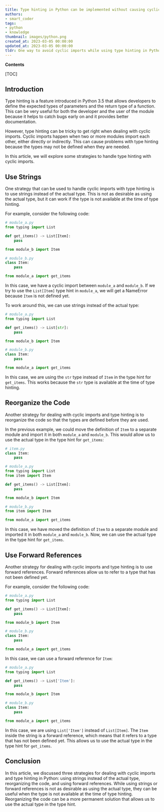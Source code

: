```yaml
---
title: Type hinting in Python can be implemented without causing cyclical imports
authors:
- smart_coder
tags:
- python
- knowledge
thumbnail: images/python.png
created_at: 2023-03-05 00:00:00
updated_at: 2023-03-05 00:00:00
tldr: One way to avoid cyclic imports while using type hinting in Python is to use strings instead of actual class names in the type hints.
---
```


**Contents**

[TOC]

Introduction
---

Type hinting is a feature introduced in Python 3.5 that allows developers to define the expected types of parameters and the return type of a function. This can be very useful for both the developer and the user of the module because it helps to catch bugs early on and it provides better documentation.

However, type hinting can be tricky to get right when dealing with cyclic imports. Cyclic imports happen when two or more modules import each other, either directly or indirectly. This can cause problems with type hinting because the types may not be defined when they are needed.

In this article, we will explore some strategies to handle type hinting with cyclic imports.



Use Strings
---

One strategy that can be used to handle cyclic imports with type hinting is to use strings instead of the actual type. This is not as desirable as using the actual type, but it can work if the type is not available at the time of type hinting.

For example, consider the following code:

```python
# module_a.py
from typing import List

def get_items() -> List[Item]:
    pass

from module_b import Item

# module_b.py
class Item:
    pass

from module_a import get_items
```

In this case, we have a cyclic import between `module_a` and `module_b`. If we try to use the `List[Item]` type hint in `module_a`, we will get a NameError because `Item` is not defined yet.

To work around this, we can use strings instead of the actual type:

```python
# module_a.py
from typing import List

def get_items() -> List[str]:
    pass

from module_b import Item

# module_b.py
class Item:
    pass

from module_a import get_items
```

In this case, we are using the `str` type instead of `Item` in the type hint for `get_items`. This works because the `str` type is available at the time of type hinting.



Reorganize the Code
---

Another strategy for dealing with cyclic imports and type hinting is to reorganize the code so that the types are defined before they are used.

In the previous example, we could move the definition of `Item` to a separate module and import it in both `module_a` and `module_b`. This would allow us to use the actual type in the type hint for `get_items`:

```python
# item.py
class Item:
    pass

# module_a.py
from typing import List
from item import Item

def get_items() -> List[Item]:
    pass

from module_b import Item

# module_b.py
from item import Item

from module_a import get_items
```

In this case, we have moved the definition of `Item` to a separate module and imported it in both `module_a` and `module_b`. Now, we can use the actual type in the type hint for `get_items`.



Use Forward References
---

Another strategy for dealing with cyclic imports and type hinting is to use forward references. Forward references allow us to refer to a type that has not been defined yet.

For example, consider the following code:

```python
# module_a.py
from typing import List

def get_items() -> List[Item]:
    pass

from module_b import Item

# module_b.py
class Item:
    pass

from module_a import get_items
```

In this case, we can use a forward reference for `Item`:

```python
# module_a.py
from typing import List

def get_items() -> List['Item']:
    pass

from module_b import Item

# module_b.py
class Item:
    pass

from module_a import get_items
```

In this case, we are using `List['Item']` instead of `List[Item]`. The `Item` inside the string is a forward reference, which means that it refers to a type that has not been defined yet. This allows us to use the actual type in the type hint for `get_items`.

Conclusion
---

In this article, we discussed three strategies for dealing with cyclic imports and type hinting in Python: using strings instead of the actual type, reorganizing the code, and using forward references. While using strings or forward references is not as desirable as using the actual type, they can be useful when the type is not available at the time of type hinting. Reorganizing the code can be a more permanent solution that allows us to use the actual type in the type hint.
